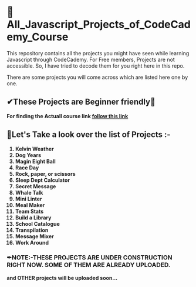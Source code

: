 # 📌All_Javascript_Projects_of_CodeCademy_Course
This repository contains all the projects you might have seen while learning Javascript through CodeCademy. For Free members, Projects are not accessible. So, I have tried to decode them for you right here in this repo.

There are some projects you will come across which are listed here one by one. 

## ✔<b>These Projects are Beginner friendly🎉 
<b>For finding the Actuall course link <a href = "https://www.codecademy.com/learn/introduction-to-javascript">follow this link</a></b>

## 🙌Let's Take a look over the list of Projects :-

1. <b>Kelvin Weather</b>
2. <b>Dog Years</b>
3. <b>Magin Eight Ball</b>
4. <b>Race Day</b>
5. <b>Rock, paper, or scissors</b>
6. <b>Sleep Dept Calculator</b>
7. <b>Secret Message</b>
8. <b>Whale Talk</b>
9. <b>Mini Linter</b>
10. <b>Meal Maker</b>
11. <b>Team Stats</b>
12. <b>Build a Library</b>
13. <b>School Catalogue</b>
14. <b>Transpilation</b>
15. <b>Message Mixer</b>
16. <b>Work Around</b>

### ✒NOTE:-THESE PROJECTS ARE UNDER CONSTRUCTION RIGHT NOW. SOME OF THEM ARE ALREADY UPLOADED.
and OTHER projects will be uploaded soon...
